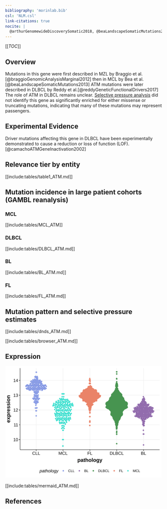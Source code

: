 ```yaml
---
bibliography: 'morinlab.bib'
csl: 'NLM.csl'
link-citations: true
nocite: |
  @arthurGenomewideDiscoverySomatic2018, @beaLandscapeSomaticMutations2013, @reddyGeneticFunctionalDrivers2017, @braggioGenomicAnalysisMarginal2012, @fanComprehensiveCharacterizationDriver2020
---
```

[[_TOC_]]

## Overview

Mutations in this gene were first described in MZL by Braggio et al.[@braggioGenomicAnalysisMarginal2012] then in MCL by Bea et al.[@beaLandscapeSomaticMutations2013] ATM mutations were later described in DLBCL by Reddy et al.[@reddyGeneticFunctionalDrivers2017]
The role of ATM in DLBCL remains unclear.
[Selective pressure analysis](#mutation-pattern-and-selective-pressure-estimates) did not identify this gene as significantly enriched for either missense or truncating mutations, indicating that many of these mutations may represent passengers. 


## Experimental Evidence

Driver mutations affecting this gene in DLBCL have been experimentally demonstrated to cause a reduction or loss of function (LOF).[@camachoATMGeneInactivation2002]

## Relevance tier by entity

[[include:tables/table1_ATM.md]]

## Mutation incidence in large patient cohorts (GAMBL reanalysis)

### MCL
[[include:tables/MCL_ATM]]

### DLBCL
[[include:tables/DLBCL_ATM.md]]

### BL
[[include:tables/BL_ATM.md]]

### FL
[[include:tables/FL_ATM.md]]

## Mutation pattern and selective pressure estimates

[[include:tables/dnds_ATM.md]]


[[include:tables/browser_ATM.md]]

## Expression
![](images/gene_expression/ATM_by_pathology.svg)

[[include:tables/mermaid_ATM.md]]

## References


<!-- ORIGIN: braggioGenomicAnalysisMarginal2012 -->
<!-- DLBCL: reddyGeneticFunctionalDrivers2017 -->
<!-- MZL: braggioGenomicAnalysisMarginal2012 -->
<!-- MCL: beaLandscapeSomaticMutations2013 -->
